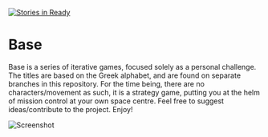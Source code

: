 [![Stories in Ready](https://badge.waffle.io/edprince/base.png?label=ready&title=Ready)](https://waffle.io/edprince/base)
# Base

Base is a series of iterative games, focused solely as a personal
challenge. The titles are based on the Greek alphabet, and are found on separate
branches in this repository. For the time being, there are no
characters/movement as such, it is a strategy game, putting you at the helm of
mission control at your own space centre. Feel free to suggest ideas/contribute
to the project. Enjoy!

![Screenshot](http://i.imgur.com/tCEOlgR.png)

